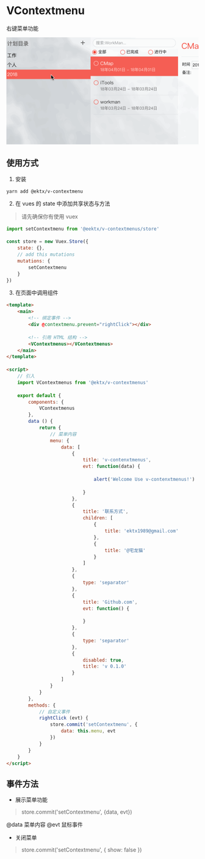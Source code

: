 # VContextmenu

右键菜单功能

![demo](./Doc/demo.gif)

## 使用方式

1. 安装

```shell
yarn add @ektx/v-contextmenu
```

2. 在 vues 的 state 中添加共享状态与方法

> 请先确保你有使用 vuex

```javascript
import setContextmenu from '@eektx/v-contextmenus/store'

const store = new Vuex.Store({
	state: {},
	// add this mutations
	mutations: {
		setContextmenu
	}
})
```

3. 在页面中调用组件

```html
<template>
	<main>
		<!-- 绑定事件 -->
		<div @contextmenu.prevent="rightClick"></div>

		<!-- 引用 HTML 结构 -->
		<VContextmenus></VContextmenus>
	</main>
</template>

<script>
	// 引入
	import VContextmenus from '@ektx/v-contextmenus'

	export default {
		components: {
			VContextmenus
		},
		data () {
			return {
				// 菜单内容
				menu: {
					data: [
						{
							title: 'v-contenxtmenus',
							evt: function(data) {

								alert('Welcome Use v-contenxtmenus!')
								
							}
						},
						{
							title: '联系方式',
							children: [
								{
									title: 'ektx1989@gmail.com'
								},
								{
									title: '@宅龙猫'
								}
							]
						},
						{
							type: 'separator'
						},
						{
							title: 'Github.com',
							evt: function() {

							}
						},
						{
							type: 'separator'
						},
						{
							disabled: true,
							title: 'v 0.1.0'
						}
					]
				}
			}
		},
		methods: {
			// 自定义事件
			rightClick (evt) {
				store.commit('setContextmenu', {
					data: this.menu, evt
				})
			}
		}
	}
</script>
```

## 事件方法

* 展示菜单功能

> store.commit('setContextmenu', {data, evt})

@data 菜单内容
@evt 鼠标事件


* 关闭菜单

> store.commit('setContextmenu', { show: false })

